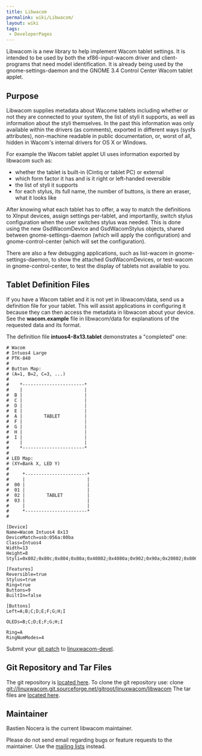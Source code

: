 ```yaml
---
title: Libwacom
permalink: wiki/Libwacom/
layout: wiki
tags:
 - DeveloperPages
---
```


Libwacom is a new library to help implement Wacom tablet settings. It is
intended to be used by both the xf86-input-wacom driver and
client-programs that need model identification. It is already being used
by the gnome-settings-daemon and the GNOME 3.4 Control Center Wacom
tablet applet.

Purpose
-------

Libwacom supplies metadata about Wacome tablets including whether or not
they are connected to your system, the list of styli it supports, as
well as information about the styli themselves. In the past this
information was only available within the drivers (as comments),
exported in different ways (sysfs attributes), non-machine readable in
public documentation, or, worst of all, hidden in Wacom's internal
drivers for OS X or Windows.

For example the Wacom tablet applet UI uses information exported by
libwacom such as:

-   whether the tablet is built-in (Cintiq or tablet PC) or external
-   which form factor it has and is it right or left-handed reversible
-   the list of styli it supports
-   for each stylus, its full name, the number of buttons, is there an
    eraser, what it looks like

After knowing what each tablet has to offer, a way to match the
definitions to XInput devices, assign settings per-tablet, and
importantly, switch stylus configuration when the user switches stylus
was needed. This is done using the new GsdWacomDevice and GsdWacomStylus
objects, shared between gnome-settings-daemon (which will apply the
configuration) and gnome-control-center (which will set the
configuration).

There are also a few debugging applications, such as list-wacom in
gnome-settings-daemon, to show the attached GsdWacomDevices, or
test-wacom in gnome-control-center, to test the display of tablets not
available to you.

Tablet Definition Files
-----------------------

If you have a Wacom tablet and it is not yet in libwacom/data, send us a
definition file for your tablet. This will assist applications in
configuring it because they can then access the metadata in libwacom
about your device. See the **wacom.example** file in libwacom/data for
explanations of the requested data and its format.

The definition file **intuos4-8x13.tablet** demonstrates a "completed"
one:

    # Wacom
    # Intuos4 Large
    # PTK-840
    #
    # Button Map:
    # (A=1, B=2, C=3, ...)
    #
    #    *-----------------------*
    #    |                       |
    #  B |                       |
    #  C |                       |
    #  D |                       |
    #  E |                       |
    #  A |        TABLET         |
    #  F |                       |
    #  G |                       |
    #  H |                       |
    #  I |                       |
    #    |                       |
    #    *-----------------------*
    #
    # LED Map:
    # (XY=Bank X, LED Y)
    #
    #     *-----------------------*
    #     |                       |
    #  00 |                       |
    #  01 |                       |
    #  02 |        TABLET         |
    #  03 |                       |
    #     |                       |
    #     *-----------------------*
    #

    [Device]
    Name=Wacom Intuos4 8x13
    DeviceMatch=usb:056a:00ba
    Class=Intuos4
    Width=13
    Height=8
    Styli=0x802;0x80c;0x804;0x80a;0x40802;0x4080a;0x902;0x90a;0x20802;0x806;0x006;

    [Features]
    Reversible=true
    Stylus=true
    Ring=true
    Buttons=9
    BuiltIn=false

    [Buttons]
    Left=A;B;C;D;E;F;G;H;I

    OLEDs=B;C;D;E;F;G;H;I

    Ring=A
    RingNumModes=4

Submit your [git patch](/wiki/Submitting_Patches "wikilink") to
[linuxwacom-devel](https://lists.sourceforge.net/lists/listinfo/linuxwacom-devel).

Git Repository and Tar Files
----------------------------

The git repository is [located
here](http://linuxwacom.git.sourceforge.net/git/gitweb.cgi?p=linuxwacom/libwacom;a=summary).
To clone the git repository use: clone
<git://linuxwacom.git.sourceforge.net/gitroot/linuxwacom/libwacom> The
tar files are [located
here](http://sourceforge.net/projects/linuxwacom/files/libwacom/).

Maintainer
----------

Bastien Nocera is the current libwacom maintainer.

Please do not send email regarding bugs or feature requests to the
maintainer. Use the [mailing lists](mailing_lists "wikilink") instead.
